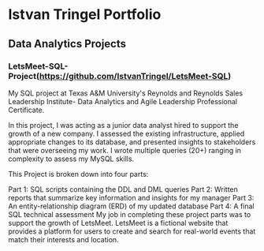 # Istvan Tringel Portfolio

## Data Analytics Projects

### LetsMeet-SQL-Project(https://github.com/IstvanTringel/LetsMeet-SQL)

My SQL project at Texas A&M University's Reynolds and Reynolds Sales Leadership Institute- Data Analytics and Agile Leadership Professional Certificate.

In this project, I was acting as a junior data analyst hired to support the growth of a new company. I assessed the existing infrastructure, applied appropriate changes to its database, and presented insights to stakeholders that were overseeing my work. I wrote multiple queries (20+) ranging in complexity to assess my MySQL skills.

This Project is broken down into four parts: 

Part 1: SQL scripts containing the DDL and DML queries
Part 2: Written reports that summarize key information and insights for my manager 
Part 3: An entity-relationship diagram (ERD) of my updated database
Part 4: A final SQL technical assessment
My job in completing these project parts was to support the growth of LetsMeet. LetsMeet is a fictional website that provides a platform for users to create and search for real-world events that match their interests and location.
